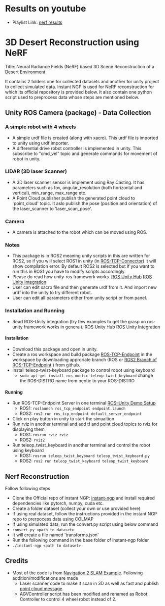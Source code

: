# Results on youtube
- Playlist Link: [nerf results](https://github.com/sudhirpratapyadav/desert_reconstruction/tree/main/datasets)

# 3D Desert Reconstruction using NeRF
Title: Neural Radiance Fields (NeRF) based 3D Scene Reconstruction of a Desert Environment

It contains 2 folders one for collected datasets and another for unity project to collect simulated data. Instant NGP is used for NeRF reconstruction for which its official repository is provided below.
It also contain one python script used to preprocess data whose steps are mentioned below.

## Unity ROS Camera (package) - Data Collection
### A simple robot with 4 wheels
- A simple urdf file is created (along with xacro). This urdf file is imported to unity using urdf importer.
- A differential drive robot controller is implemented in unity. This subscribe to "cmd_vel" topic and generate commands for movement of robot in unity.

### LIDAR (3D laser Scanner)
- A 3D laser scanner sensor is implement using Ray Casting. It has parameters such as fov, angular_resolution (both horizontal and vertical), min_range, max_range etc.
- A Point Cloud publisher publish the generated point cloud to 'point_cloud' topic. It aslo publish the pose (position and orientation) of the laser_scanner to 'laser_scan_pose'.

### Camera
- A camera is attached to the robot which can be moved using ROS.

 ### Notes
 - This package is in ROS2 meaning unity scripts in this are written for ROS2, so if you will select ROS1 in unity (in [ROS-TCP-Connector](https://github.com/Unity-Technologies/ROS-TCP-Connector)) it will show compilation error. By default ROS2 is selected but if you want to run this in ROS1 you have to modify scripts accordingly.
 - Please do read how unity-ros framework works. [ROS Unity Hub](https://github.com/Unity-Technologies/Unity-Robotics-Hub) [ROS Unity Integration](https://github.com/Unity-Technologies/Unity-Robotics-Hub/blob/main/tutorials/ros_unity_integration/README.md)
 - User can edit xacro file and then generate urdf from it. And import new urdf into the unity to try different robot.
 - User can edit all parameters either from unity script or from panel.

### Installation and Running
- Read ROS-Unity integration (try few examples to get the grasp on ros-unity framework works in general). [ROS Unity Hub](https://github.com/Unity-Technologies/Unity-Robotics-Hub) [ROS Unity Integration](https://github.com/Unity-Technologies/Unity-Robotics-Hub/blob/main/tutorials/ros_unity_integration/README.md)

#### Installation
- Download this package and open in unity.
- Create a ros workspace and build package [ROS-TCP-Endpoint](https://github.com/Unity-Technologies/ROS-TCP-Endpoint) in the workspace by downloading approriate branch (ROS or [ROS2 Branch of ROS-TCP-Endpoint](https://github.com/Unity-Technologies/ROS-TCP-Endpoint/tree/main-ros2) ) from github.
- Install teleop-twist-keyboard package to control robot using keyboard
  - `sudo apt-get install ros-noetic-teleop-twist-keyboard` change the ROS-DISTRO name from neotic to your ROS-DISTRO

#### Running
- Run ROS-TCP-Endpoint Server in one terminal [ROS–Unity Demo Setup](https://github.com/Unity-Technologies/Unity-Robotics-Hub/blob/main/tutorials/ros_unity_integration/setup.md)
  - ROS1: `roslaunch ros_tcp_endpoint endpoint.launch`
  - ROS2: `ros2 run ros_tcp_endpoint default_server_endpoint`
- Click on play button in unity to start the simualtion
- Run rviz in another terminal and add tf and point cloud topics to rviz for displaying them
  - ROS1: `rosrun rviz rviz`
  - ROS2: `rviz2`
- Run teleop_twist_keyboard in another terminal and control the robot using keyboard
  - ROS1: `rosrun teleop_twist_keyboard teleop_twist_keyboard.py`
  - ROS2: `ros2 run teleop_twist_keyboard teleop_twist_keyboard`
 

 ## Nerf Reconstruction
 Follow following steps
 - Clone the Official repo of instant NGP: [instant-ngp](https://github.com/NVlabs/instant-ngp) and install required dependencies like pytorch, numpy, cuda etc.
 - Create a folder dataset (collect your own or use provided here)
 - If using real dataset, follow the instructions provided in the instant NGP repo to prerpocess data using COLMAP
 - If using simulated data, run the convert.py script using below command
  - `convert.py <path to dataset>`
  - It will create a file named 'transforms.json'
 - Run the following command in the base folder of instant-ngp folder
  - `./instant-ngp <path to dataset>`  

## Credits
- Most of the code is from [Navigation 2 SLAM Example](https://github.com/Unity-Technologies/Robotics-Nav2-SLAM-Example). Following addition/modifications are made
  - Laser scanner code to make it scan in 3D as well as fast and publish [point cloud message](http://docs.ros.org/en/melodic/api/sensor_msgs/html/msg/PointCloud2.html).
  - AGVController script has been modified and renamed as Robot Controller to control 4 wheel robot instead of 2.

